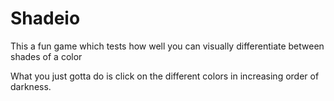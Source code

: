 # Shadeio
This a fun game which tests how well you can visually differentiate between shades of a color 

What you just gotta do is click on the different colors in increasing order of darkness.
